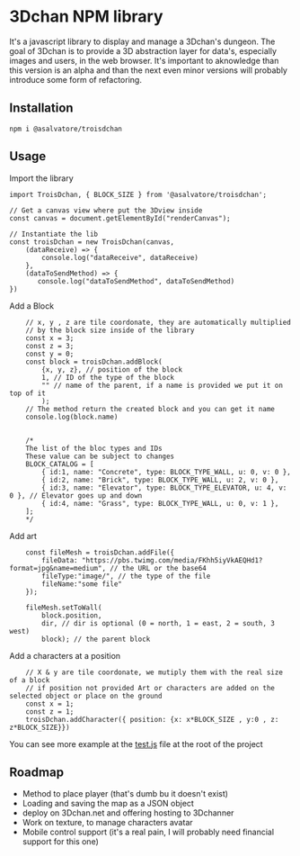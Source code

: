 # 3Dchan NPM library
It's a javascript library to display and manage a 3Dchan's dungeon. The goal of 3Dchan is to provide a 3D abstraction layer for data's, especially images and users, in the web browser. It's important to aknowledge than this version is an alpha and than the next even minor versions will probably introduce some form of refactoring.

## Installation
```
npm i @asalvatore/troisdchan
```

## Usage
Import the library
```
import TroisDchan, { BLOCK_SIZE } from '@asalvatore/troisdchan';

// Get a canvas view where put the 3Dview inside
const canvas = document.getElementById("renderCanvas");

// Instantiate the lib
const troisDchan = new TroisDchan(canvas,
    (dataReceive) => {
        console.log("dataReceive", dataReceive)
    },
    (dataToSendMethod) => {
       console.log("dataToSendMethod", dataToSendMethod)
})
```

Add a Block
```
    // x, y , z are tile coordonate, they are automatically multiplied
    // by the block size inside of the library
    const x = 3;
    const z = 3;
    const y = 0;
    const block = troisDchan.addBlock(
        {x, y, z}, // position of the block
        1, // ID of the type of the block
        "" // name of the parent, if a name is provided we put it on top of it
        );
    // The method return the created block and you can get it name
    console.log(block.name)


    /*
    The list of the bloc types and IDs
    These value can be subject to changes
    BLOCK_CATALOG = [
        { id:1, name: "Concrete", type: BLOCK_TYPE_WALL, u: 0, v: 0 },
        { id:2, name: "Brick", type: BLOCK_TYPE_WALL, u: 2, v: 0 },
        { id:3, name: "Elevator", type: BLOCK_TYPE_ELEVATOR, u: 4, v: 0 }, // Elevator goes up and down
        { id:4, name: "Grass", type: BLOCK_TYPE_WALL, u: 0, v: 1 },
    ];
    */
```

Add art
```
    const fileMesh = troisDchan.addFile({
        fileData: "https://pbs.twimg.com/media/FKhh5iyVkAEQHd1?format=jpg&name=medium", // the URL or the base64
        fileType:"image/", // the type of the file
        fileName:"some file"
    });
    
    fileMesh.setToWall(
        block.position, 
        dir, // dir is optional (0 = north, 1 = east, 2 = south, 3 west)
        block); // the parent block
```

Add a characters at a position
```
    // X & y are tile coordonate, we mutiply them with the real size of a block
    // if position not provided Art or characters are added on the selected object or place on the ground
    const x = 1;
    const z = 1;
    troisDchan.addCharacter({ position: {x: x*BLOCK_SIZE , y:0 , z: z*BLOCK_SIZE}})
```

You can see more example at the [test.js](https://github.com/salvatoreparis/3dchan-view/blob/main/src/test.js) file at the root of the project

## Roadmap

- Method to place player (that's dumb bu it doesn't exist)
- Loading and saving the map as a JSON object
- deploy on 3Dchan.net and offering hosting to 3Dchanner
- Work on texture, to manage characters avatar
- Mobile control support (it's a real pain, I will probably need financial support for this one)
